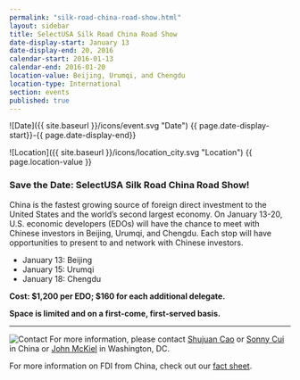 ```yaml
---
permalink: "silk-road-china-road-show.html"
layout: sidebar
title: SelectUSA Silk Road China Road Show
date-display-start: January 13
date-display-end: 20, 2016
calendar-start: 2016-01-13
calendar-end: 2016-01-20
location-value: Beijing, Urumqi, and Chengdu
location-type: International
section: events
published: true
---
```



![Date]({{ site.baseurl }}/icons/event.svg "Date") {{ page.date-display-start}}-{{ page.date-display-end}}

![Location]({{ site.baseurl }}/icons/location_city.svg "Location") {{ page.location-value }}

### Save the Date: SelectUSA Silk Road China Road Show!

China is the fastest growing source of foreign direct investment to the United States and the world’s second largest economy. On January 13-20, U.S. economic developers (EDOs) will have the chance to meet with Chinese investors in Beijing, Urumqi, and Chengdu. Each stop will have opportunities to present to and network with Chinese investors.

  * January 13: Beijing
  * January 15: Urumqi
  * January 18: Chengdu

**Cost: $1,200 per EDO; $160 for each additional delegate.**

**Space is limited and on a first-come, first-served basis.**

---

![Contact](https://google.github.io/material-design-icons/action/svg/design/ic_question_answer_24px.svg "Contact") For more information, please contact [Shujuan Cao](mailto:Shujuan.cao@trade.gov) or [Sonny Cui](mailto:Cui.shiyang@trade.gov) in China or [John McKiel](mailto:john.m,ckiel@trade.gov) in Washington, DC.

For more information on FDI from China, check out our [fact sheet](http://selectusa.commerce.gov/country-fact-sheets/2015-09-10%20China%20Fact%20Sheet.pdf).
